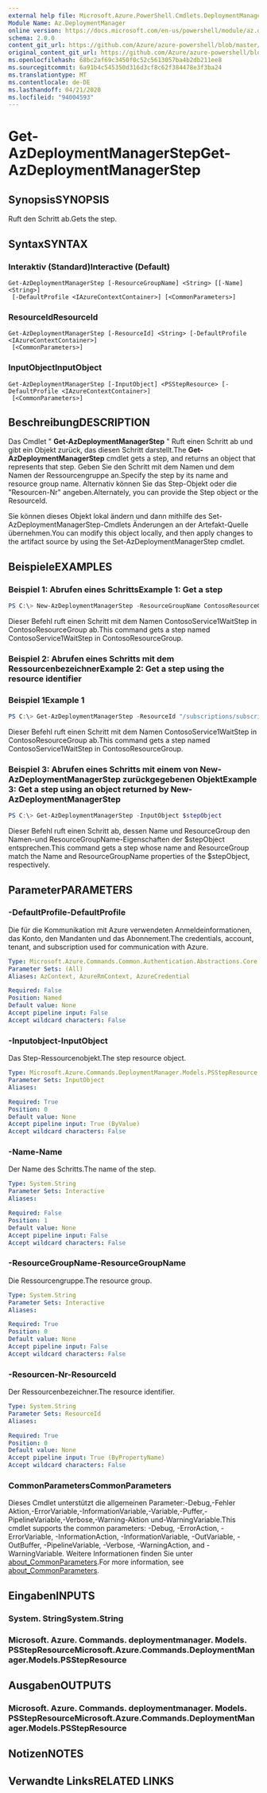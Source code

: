 ```yaml
---
external help file: Microsoft.Azure.PowerShell.Cmdlets.DeploymentManager.dll-Help.xml
Module Name: Az.DeploymentManager
online version: https://docs.microsoft.com/en-us/powershell/module/az.deploymentmanager/get-azdeploymentmanagerstep
schema: 2.0.0
content_git_url: https://github.com/Azure/azure-powershell/blob/master/src/DeploymentManager/DeploymentManager/help/Get-AzDeploymentManagerStep.md
original_content_git_url: https://github.com/Azure/azure-powershell/blob/master/src/DeploymentManager/DeploymentManager/help/Get-AzDeploymentManagerStep.md
ms.openlocfilehash: 68bc2af69c3450f0c52c5613057ba4b2db211ee8
ms.sourcegitcommit: 6a91b4c545350d316d3cf8c62f384478e3f3ba24
ms.translationtype: MT
ms.contentlocale: de-DE
ms.lasthandoff: 04/21/2020
ms.locfileid: "94004593"
---
```

# <span data-ttu-id="83040-101">Get-AzDeploymentManagerStep</span><span class="sxs-lookup"><span data-stu-id="83040-101">Get-AzDeploymentManagerStep</span></span>

## <span data-ttu-id="83040-102">Synopsis</span><span class="sxs-lookup"><span data-stu-id="83040-102">SYNOPSIS</span></span>
<span data-ttu-id="83040-103">Ruft den Schritt ab.</span><span class="sxs-lookup"><span data-stu-id="83040-103">Gets the step.</span></span>

## <span data-ttu-id="83040-104">Syntax</span><span class="sxs-lookup"><span data-stu-id="83040-104">SYNTAX</span></span>

### <span data-ttu-id="83040-105">Interaktiv (Standard)</span><span class="sxs-lookup"><span data-stu-id="83040-105">Interactive (Default)</span></span>
```
Get-AzDeploymentManagerStep [-ResourceGroupName] <String> [[-Name] <String>]
 [-DefaultProfile <IAzureContextContainer>] [<CommonParameters>]
```

### <span data-ttu-id="83040-106">ResourceId</span><span class="sxs-lookup"><span data-stu-id="83040-106">ResourceId</span></span>
```
Get-AzDeploymentManagerStep [-ResourceId] <String> [-DefaultProfile <IAzureContextContainer>]
 [<CommonParameters>]
```

### <span data-ttu-id="83040-107">InputObject</span><span class="sxs-lookup"><span data-stu-id="83040-107">InputObject</span></span>
```
Get-AzDeploymentManagerStep [-InputObject] <PSStepResource> [-DefaultProfile <IAzureContextContainer>]
 [<CommonParameters>]
```

## <span data-ttu-id="83040-108">Beschreibung</span><span class="sxs-lookup"><span data-stu-id="83040-108">DESCRIPTION</span></span>
<span data-ttu-id="83040-109">Das Cmdlet " **Get-AzDeploymentManagerStep** " Ruft einen Schritt ab und gibt ein Objekt zurück, das diesen Schritt darstellt.</span><span class="sxs-lookup"><span data-stu-id="83040-109">The **Get-AzDeploymentManagerStep** cmdlet gets a step, and returns an object that represents that step.</span></span>
<span data-ttu-id="83040-110">Geben Sie den Schritt mit dem Namen und dem Namen der Ressourcengruppe an.</span><span class="sxs-lookup"><span data-stu-id="83040-110">Specify the step by its name and resource group name.</span></span> <span data-ttu-id="83040-111">Alternativ können Sie das Step-Objekt oder die "Resourcen-Nr" angeben.</span><span class="sxs-lookup"><span data-stu-id="83040-111">Alternately, you can provide the Step object or the ResourceId.</span></span>

<span data-ttu-id="83040-112">Sie können dieses Objekt lokal ändern und dann mithilfe des Set-AzDeploymentManagerStep-Cmdlets Änderungen an der Artefakt-Quelle übernehmen.</span><span class="sxs-lookup"><span data-stu-id="83040-112">You can modify this object locally, and then apply changes to the artifact source by using the Set-AzDeploymentManagerStep cmdlet.</span></span>

## <span data-ttu-id="83040-113">Beispiele</span><span class="sxs-lookup"><span data-stu-id="83040-113">EXAMPLES</span></span>

### <span data-ttu-id="83040-114">Beispiel 1: Abrufen eines Schritts</span><span class="sxs-lookup"><span data-stu-id="83040-114">Example 1: Get a step</span></span>
```powershell
PS C:\> New-AzDeploymentManagerStep -ResourceGroupName ContosoResourceGroup -Name ContosoService1WaitStep
```

<span data-ttu-id="83040-115">Dieser Befehl ruft einen Schritt mit dem Namen ContosoService1WaitStep in ContosoResourceGroup ab.</span><span class="sxs-lookup"><span data-stu-id="83040-115">This command gets a step named ContosoService1WaitStep in ContosoResourceGroup.</span></span>

### <span data-ttu-id="83040-116">Beispiel 2: Abrufen eines Schritts mit dem Ressourcenbezeichner</span><span class="sxs-lookup"><span data-stu-id="83040-116">Example 2: Get a step using the resource identifier</span></span>
### <span data-ttu-id="83040-117">Beispiel 1</span><span class="sxs-lookup"><span data-stu-id="83040-117">Example 1</span></span>
```powershell
PS C:\> Get-AzDeploymentManagerStep -ResourceId "/subscriptions/subscriptionId/resourcegroups/ContosoResourceGroup/providers/Microsoft.DeploymentManager/steps/ContosoService1WaitStep"
```

<span data-ttu-id="83040-118">Dieser Befehl ruft einen Schritt mit dem Namen ContosoService1WaitStep in ContosoResourceGroup ab.</span><span class="sxs-lookup"><span data-stu-id="83040-118">This command gets a step named ContosoService1WaitStep in ContosoResourceGroup.</span></span>

### <span data-ttu-id="83040-119">Beispiel 3: Abrufen eines Schritts mit einem von New-AzDeploymentManagerStep zurückgegebenen Objekt</span><span class="sxs-lookup"><span data-stu-id="83040-119">Example 3: Get a step using an object returned by New-AzDeploymentManagerStep</span></span>
```powershell
PS C:\> Get-AzDeploymentManagerStep -InputObject $stepObject
```

 <span data-ttu-id="83040-120">Dieser Befehl ruft einen Schritt ab, dessen Name und ResourceGroup den Namen-und ResourceGroupName-Eigenschaften der $stepObject entsprechen.</span><span class="sxs-lookup"><span data-stu-id="83040-120">This command gets a step whose name and ResourceGroup match the Name and ResourceGroupName properties of the $stepObject, respectively.</span></span>

## <span data-ttu-id="83040-121">Parameter</span><span class="sxs-lookup"><span data-stu-id="83040-121">PARAMETERS</span></span>

### <span data-ttu-id="83040-122">-DefaultProfile</span><span class="sxs-lookup"><span data-stu-id="83040-122">-DefaultProfile</span></span>
<span data-ttu-id="83040-123">Die für die Kommunikation mit Azure verwendeten Anmeldeinformationen, das Konto, den Mandanten und das Abonnement.</span><span class="sxs-lookup"><span data-stu-id="83040-123">The credentials, account, tenant, and subscription used for communication with Azure.</span></span>

```yaml
Type: Microsoft.Azure.Commands.Common.Authentication.Abstractions.Core.IAzureContextContainer
Parameter Sets: (All)
Aliases: AzContext, AzureRmContext, AzureCredential

Required: False
Position: Named
Default value: None
Accept pipeline input: False
Accept wildcard characters: False
```

### <span data-ttu-id="83040-124">-Inputobject</span><span class="sxs-lookup"><span data-stu-id="83040-124">-InputObject</span></span>
<span data-ttu-id="83040-125">Das Step-Ressourcenobjekt.</span><span class="sxs-lookup"><span data-stu-id="83040-125">The step resource object.</span></span>

```yaml
Type: Microsoft.Azure.Commands.DeploymentManager.Models.PSStepResource
Parameter Sets: InputObject
Aliases:

Required: True
Position: 0
Default value: None
Accept pipeline input: True (ByValue)
Accept wildcard characters: False
```

### <span data-ttu-id="83040-126">-Name</span><span class="sxs-lookup"><span data-stu-id="83040-126">-Name</span></span>
<span data-ttu-id="83040-127">Der Name des Schritts.</span><span class="sxs-lookup"><span data-stu-id="83040-127">The name of the step.</span></span>

```yaml
Type: System.String
Parameter Sets: Interactive
Aliases:

Required: False
Position: 1
Default value: None
Accept pipeline input: False
Accept wildcard characters: False
```

### <span data-ttu-id="83040-128">-ResourceGroupName</span><span class="sxs-lookup"><span data-stu-id="83040-128">-ResourceGroupName</span></span>
<span data-ttu-id="83040-129">Die Ressourcengruppe.</span><span class="sxs-lookup"><span data-stu-id="83040-129">The resource group.</span></span>

```yaml
Type: System.String
Parameter Sets: Interactive
Aliases:

Required: True
Position: 0
Default value: None
Accept pipeline input: False
Accept wildcard characters: False
```

### <span data-ttu-id="83040-130">-Resourcen-Nr</span><span class="sxs-lookup"><span data-stu-id="83040-130">-ResourceId</span></span>
<span data-ttu-id="83040-131">Der Ressourcenbezeichner.</span><span class="sxs-lookup"><span data-stu-id="83040-131">The resource identifier.</span></span>

```yaml
Type: System.String
Parameter Sets: ResourceId
Aliases:

Required: True
Position: 0
Default value: None
Accept pipeline input: True (ByPropertyName)
Accept wildcard characters: False
```

### <span data-ttu-id="83040-132">CommonParameters</span><span class="sxs-lookup"><span data-stu-id="83040-132">CommonParameters</span></span>
<span data-ttu-id="83040-133">Dieses Cmdlet unterstützt die allgemeinen Parameter:-Debug,-Fehler Aktion,-ErrorVariable,-InformationVariable,-Variable,-Puffer,-PipelineVariable,-Verbose,-Warning-Aktion und-WarningVariable.</span><span class="sxs-lookup"><span data-stu-id="83040-133">This cmdlet supports the common parameters: -Debug, -ErrorAction, -ErrorVariable, -InformationAction, -InformationVariable, -OutVariable, -OutBuffer, -PipelineVariable, -Verbose, -WarningAction, and -WarningVariable.</span></span> <span data-ttu-id="83040-134">Weitere Informationen finden Sie unter [about_CommonParameters](http://go.microsoft.com/fwlink/?LinkID=113216).</span><span class="sxs-lookup"><span data-stu-id="83040-134">For more information, see [about_CommonParameters](http://go.microsoft.com/fwlink/?LinkID=113216).</span></span>

## <span data-ttu-id="83040-135">Eingaben</span><span class="sxs-lookup"><span data-stu-id="83040-135">INPUTS</span></span>

### <span data-ttu-id="83040-136">System. String</span><span class="sxs-lookup"><span data-stu-id="83040-136">System.String</span></span>

### <span data-ttu-id="83040-137">Microsoft. Azure. Commands. deploymentmanager. Models. PSStepResource</span><span class="sxs-lookup"><span data-stu-id="83040-137">Microsoft.Azure.Commands.DeploymentManager.Models.PSStepResource</span></span>

## <span data-ttu-id="83040-138">Ausgaben</span><span class="sxs-lookup"><span data-stu-id="83040-138">OUTPUTS</span></span>

### <span data-ttu-id="83040-139">Microsoft. Azure. Commands. deploymentmanager. Models. PSStepResource</span><span class="sxs-lookup"><span data-stu-id="83040-139">Microsoft.Azure.Commands.DeploymentManager.Models.PSStepResource</span></span>

## <span data-ttu-id="83040-140">Notizen</span><span class="sxs-lookup"><span data-stu-id="83040-140">NOTES</span></span>

## <span data-ttu-id="83040-141">Verwandte Links</span><span class="sxs-lookup"><span data-stu-id="83040-141">RELATED LINKS</span></span>
